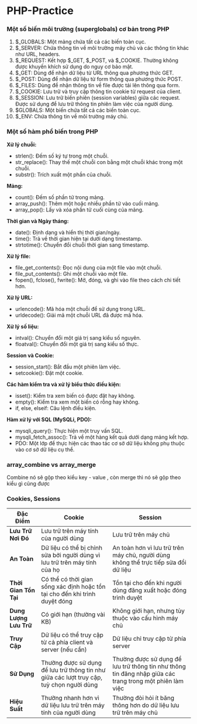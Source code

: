 # PHP-Practice

### Một số biến môi trường (superglobals) cơ bản trong PHP

1. $_GLOBALS: Một mảng chứa tất cả các biến toàn cục.
1. $_SERVER: Chứa thông tin về môi trường máy chủ và các thông tin khác như URL, headers.
1. $_REQUEST: Kết hợp $_GET, $_POST, và $_COOKIE. Thường không được khuyến khích sử dụng do nguy cơ bảo mật.
1. $_GET: Dùng để nhận dữ liệu từ URL thông qua phương thức GET.
1. $_POST: Dùng để nhận dữ liệu từ form thông qua phương thức POST.
1. $_FILES: Dùng để nhận thông tin về file được tải lên thông qua form.
1. $_COOKIE: Lưu trữ và truy cập thông tin cookie từ request của client.
1. $_SESSION: Lưu trữ biến phiên (session variables) giữa các request. Được sử dụng để lưu trữ thông tin phiên làm việc của người dùng.
1. $GLOBALS: Một biến chứa tất cả các biến toàn cục.
1. $_ENV: Chứa thông tin về môi trường máy chủ.

### Một số hàm phổ biến trong PHP

**Xử lý chuỗi:**

+ strlen(): Đếm số ký tự trong một chuỗi.
+ str_replace(): Thay thế một chuỗi con bằng một chuỗi khác trong một chuỗi.
+ substr(): Trích xuất một phần của chuỗi.

**Mảng:**

+ count(): Đếm số phần tử trong mảng.
+ array_push(): Thêm một hoặc nhiều phần tử vào cuối mảng.
+ array_pop(): Lấy và xóa phần tử cuối cùng của mảng.

**Thời gian và Ngày tháng:**

+ date(): Định dạng và hiển thị thời gian/ngày.
+ time(): Trả về thời gian hiện tại dưới dạng timestamp.
+ strtotime(): Chuyển đổi chuỗi thời gian sang timestamp.

**Xử lý file:**

+ file_get_contents(): Đọc nội dung của một file vào một chuỗi.
+ file_put_contents(): Ghi một chuỗi vào một file.
+ fopen(), fclose(), fwrite(): Mở, đóng, và ghi vào file theo cách chi tiết hơn.

**Xử lý URL:**

+ urlencode(): Mã hóa một chuỗi để sử dụng trong URL.
+ urldecode(): Giải mã một chuỗi URL đã được mã hóa.

**Xử lý số liệu:**
 
+ intval(): Chuyển đổi một giá trị sang kiểu số nguyên.
+ floatval(): Chuyển đổi một giá trị sang kiểu số thực.

**Session và Cookie:**

+ session_start(): Bắt đầu một phiên làm việc.
+ setcookie(): Đặt một cookie.

**Các hàm kiểm tra và xử lý biểu thức điều kiện:**

+ isset(): Kiểm tra xem biến có được đặt hay không.
+ empty(): Kiểm tra xem một biến có rỗng hay không.
+ if, else, elseif: Câu lệnh điều kiện.

**Hàm xử lý với SQL (MySQLi, PDO):**

+ mysqli_query(): Thực hiện một truy vấn SQL.
+ mysqli_fetch_assoc(): Trả về một hàng kết quả dưới dạng mảng kết hợp.
+ PDO: Một lớp để thực hiện các thao tác cơ sở dữ liệu không phụ thuộc vào cơ sở dữ liệu cụ thể.

### array_combine vs array_merge
Combine nó sẽ gộp theo kiểu key - value , còn merge thì nó sẽ gộp theo kiểu gì cũng được

### Cookies, Sessions

| Đặc Điểm                  | Cookie                               | Session                              |
|---------------------------|--------------------------------------|--------------------------------------|
| **Lưu Trữ Nơi Đó**        | Lưu trữ trên máy tính của người dùng | Lưu trữ trên máy chủ                |
| **An Toàn**               | Dữ liệu có thể bị chỉnh sửa bởi người dùng vì lưu trữ trên máy tính của họ | An toàn hơn vì lưu trữ trên máy chủ, người dùng không thể trực tiếp sửa đổi dữ liệu |
| **Thời Gian Tồn Tại**      | Có thể có thời gian sống xác định hoặc tồn tại cho đến khi trình duyệt đóng | Tồn tại cho đến khi người dùng đăng xuất hoặc đóng trình duyệt |
| **Dung Lượng Lưu Trữ**     | Có giới hạn (thường vài KB)           | Không giới hạn, nhưng tùy thuộc vào cấu hình máy chủ |
| **Truy Cập**               | Dữ liệu có thể truy cập từ cả phía client và server (nếu cần) | Dữ liệu chỉ truy cập từ phía server |
| **Sử Dụng**               | Thường được sử dụng để lưu trữ thông tin như giữa các lượt truy cập, tuỳ chọn người dùng | Thường được sử dụng để lưu trữ thông tin như thông tin đăng nhập giữa các trang trong một phiên làm việc |
| **Hiệu Suất**              | Thường nhanh hơn vì dữ liệu lưu trữ trên máy tính của người dùng | Thường đòi hỏi ít băng thông hơn do dữ liệu lưu trữ trên máy chủ |
